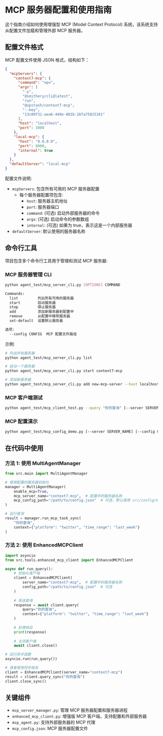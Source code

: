 # MCP 服务器配置和使用指南

这个指南介绍如何使用增强型 MCP (Model Context Protocol) 系统，该系统支持从配置文件加载和管理外部 MCP 服务器。

## 配置文件格式

MCP 配置文件使用 JSON 格式，结构如下：

```json
{
  "mcpServers": {
    "context7-mcp": {
      "command": "npx",
      "args": [
        "-y",
        "@smithery/cli@latest",
        "run",
        "@upstash/context7-mcp",
        "--key",
        "13c09f31-aea6-449e-801b-26fa75825341"
      ],
      "host": "localhost",
      "port": 3000
    },
    "local-mcp": {
      "host": "0.0.0.0",
      "port": 8000,
      "internal": true
    }
  },
  "defaultServer": "local-mcp"
}
```

配置文件说明:
- `mcpServers`: 包含所有可用的 MCP 服务器配置
  - 每个服务器配置项包含:
    - `host`: 服务器主机地址
    - `port`: 服务器端口
    - `command`: (可选) 启动外部服务器的命令
    - `args`: (可选) 启动命令的参数数组
    - `internal`: (可选) 如果为 true，表示这是一个内部服务器
- `defaultServer`: 默认使用的服务器名称

## 命令行工具

项目包含多个命令行工具用于管理和测试 MCP 服务器:

### MCP 服务器管理 CLI

```bash
python agent_test/mcp_server_cli.py [OPTIONS] COMMAND

Commands:
  list         列出所有可用的服务器
  start        启动服务器 
  stop         停止服务器
  add          添加新服务器到配置中
  remove       从配置中移除服务器
  set-default  设置默认服务器

选项:
  --config CONFIG  MCP 配置文件路径
```

示例:

```bash
# 列出所有服务器
python agent_test/mcp_server_cli.py list

# 启动一个服务器
python agent_test/mcp_server_cli.py start context7-mcp

# 添加新服务器
python agent_test/mcp_server_cli.py add new-mcp-server --host localhost --port 3001 --command npx --args "--yes other-mcp-server"
```

### MCP 客户端测试

```bash
python agent_test/mcp_client_test.py --query "你的查询" [--server SERVER_NAME] [--config CONFIG_PATH]
```

### MCP 配置演示

```bash
python agent_test/mcp_config_demo.py [--server SERVER_NAME] [--config CONFIG_PATH] [--query "你的查询"]
```

## 在代码中使用

### 方法 1: 使用 MultiAgentManager

```python
from src.main import MultiAgentManager

# 使用配置的服务器初始化
manager = MultiAgentManager(
    enable_mcp=True,
    mcp_server_name="context7-mcp",  # 配置中的服务器名称
    mcp_config_path="/path/to/config.json"  # 可选，默认使用 src/config/mcp_config.json
)

# 运行查询
result = manager.run_mcp_task_sync(
    "你的查询",
    context={"platform": "twitter", "time_range": "last_week"}
)
```

### 方法 2: 使用 EnhancedMCPClient

```python
import asyncio
from src.tools.enhanced_mcp_client import EnhancedMCPClient

async def run_query():
    # 初始化客户端
    client = EnhancedMCPClient(
        server_name="context7-mcp",  # 配置中的服务器名称
        config_path="/path/to/config.json"  # 可选
    )
    
    # 发送查询
    response = await client.query(
        query="你的查询",
        context={"platform": "twitter", "time_range": "last_week"}
    )
    
    # 处理响应
    print(response)
    
    # 关闭客户端
    await client.close()

# 运行异步函数
asyncio.run(run_query())

# 或者使用同步版本
client = EnhancedMCPClient(server_name="context7-mcp")
result = client.query_sync("你的查询")
client.close_sync()
```

## 关键组件

- `mcp_server_manager.py`: 管理 MCP 服务器配置和服务器进程
- `enhanced_mcp_client.py`: 增强版 MCP 客户端，支持配置和外部服务器
- `mcp_agent.py`: 支持外部服务器的 MCP 代理
- `mcp_config.json`: MCP 服务器配置文件
